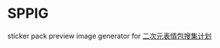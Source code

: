 # SPPIG
sticker pack preview image generator for [二次元表情包搜集计划](https://github.com/Ziqi-Yang/anime-stickers-zh)

